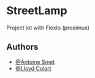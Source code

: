# StreetLamp
Project iot with FlexIo (proximus)

## Authors

- [@Antoine Smet](https://github.com/AntoineSmet/)
- [@Lloyd Colart](https://github.com/Lloydcol/)
